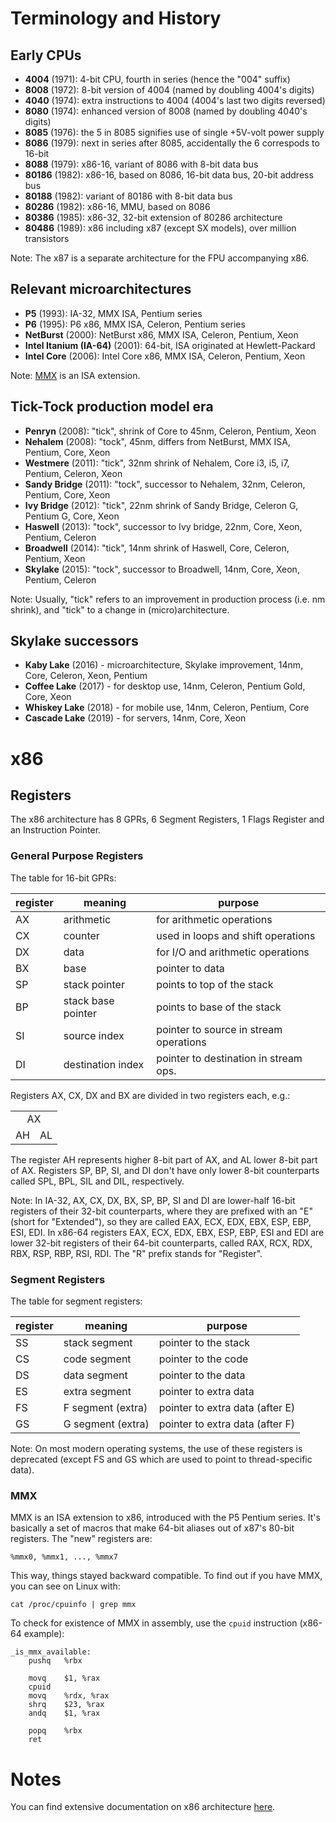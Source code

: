 # Terminology and History

## Early CPUs

 * **4004** (1971): 4-bit CPU, fourth in series (hence the "004" suffix)
 * **8008** (1972): 8-bit version of 4004 (named by doubling 4004's digits)
 * **4040** (1974): extra instructions to 4004 (4004's last two digits reversed)
 * **8080** (1974): enhanced version of 8008 (named by doubling 4040's digits)
 * **8085** (1976): the 5 in 8085 signifies use of single +5V-volt power supply
 * **8086** (1979): next in series after 8085, accidentally the 6 correspods to 16-bit
 * **8088** (1979): x86-16, variant of 8086 with 8-bit data bus
 * **80186** (1982): x86-16, based on 8086, 16-bit data bus, 20-bit address bus
 * **80188** (1982): variant of 80186 with 8-bit data bus
 * **80286** (1982): x86-16, MMU, based on 8086
 * **80386** (1985): x86-32, 32-bit extension of 80286 architecture
 * **80486** (1989): x86 including x87 (except SX models), over million transistors

Note: The x87 is a separate architecture for the FPU accompanying x86.

## Relevant microarchitectures

 * **P5** (1993): IA-32, MMX ISA, Pentium series
 * **P6** (1995): P6 x86, MMX ISA, Celeron, Pentium series
 * **NetBurst** (2000): NetBurst x86, MMX ISA, Celeron, Pentium, Xeon
 * **Intel Itanium (IA-64)** (2001): 64-bit, ISA originated at Hewlett-Packard
 * **Intel Core** (2006): Intel Core x86, MMX ISA, Celeron, Pentium, Xeon

Note: [MMX](#MMX) is an ISA extension.

## Tick-Tock production model era

 * **Penryn** (2008): "tick", shrink of Core to 45nm, Celeron, Pentium, Xeon
 * **Nehalem** (2008): "tock", 45nm, differs from NetBurst, MMX ISA, Pentium, Core, Xeon
 * **Westmere** (2011): "tick", 32nm shrink of Nehalem, Core i3, i5, i7, Pentium, Celeron, Xeon
 * **Sandy Bridge** (2011): "tock", successor to Nehalem, 32nm, Celeron, Pentium, Core, Xeon
 * **Ivy Bridge** (2012): "tick", 22nm shrink of Sandy Bridge, Celeron G, Pentium G, Core, Xeon
 * **Haswell** (2013): "tock", successor to Ivy bridge, 22nm, Core, Xeon, Pentium, Celeron
 * **Broadwell** (2014): "tick", 14nm shrink of Haswell, Core, Celeron, Pentium, Xeon
 * **Skylake** (2015): "tock", successor to Broadwell, 14nm, Core, Xeon, Pentium, Celeron

Note: Usually, "tick" refers to an improvement in production process (i.e. nm shrink), and "tick" to a change in (micro)architecture.

## Skylake successors

 * **Kaby Lake** (2016) - microarchitecture, Skylake improvement, 14nm, Core, Celeron, Xeon, Pentium
 * **Coffee Lake** (2017) - for desktop use, 14nm, Celeron, Pentium Gold, Core, Xeon
 * **Whiskey Lake** (2018) - for mobile use, 14nm, Celeron, Pentium, Core
 * **Cascade Lake** (2019) - for servers, 14nm, Core, Xeon

# x86

## Registers

The x86 architecture has 8 GPRs, 6 Segment Registers, 1 Flags Register and an Instruction Pointer.

### General Purpose Registers

The table for 16-bit GPRs:

|  register  |       meaning      |                 purpose                |
|------------|--------------------|----------------------------------------|
|     AX     | arithmetic         | for arithmetic operations              |
|     CX     | counter            | used in loops and shift operations     |
|     DX     | data               | for I/O and arithmetic operations      |
|     BX     | base               | pointer to data                        |
|     SP     | stack pointer      | points to top of the stack             |
|     BP     | stack base pointer | points to base of the stack            |
|     SI     | source index       | pointer to source in stream operations |
|     DI     | destination index  | pointer to destination in stream ops.  |

Registers AX, CX, DX and BX are divided in two registers each, e.g.:

<table>
	<tbody>
		<tr>
			<td colspan="2" align="center">AX</td>
		</tr>
		<tr>
			<td align="center">AH</td>
			<td align="center">AL</td>
		</tr>
	</tbody>
</table>

The register AH represents higher 8-bit part of AX, and AL lower 8-bit part of AX. Registers SP, BP, SI, and DI don't have only lower 8-bit counterparts called SPL, BPL, SIL and DIL, respectively.

Note: In IA-32, AX, CX, DX, BX, SP, BP, SI and DI are lower-half 16-bit registers of their 32-bit counterparts, where they are prefixed with an "E" (short for "Extended"), so they are called EAX, ECX, EDX, EBX, ESP, EBP, ESI, EDI. In x86-64 registers EAX, ECX, EDX, EBX, ESP, EBP, ESI and EDI are lower 32-bit registers of their 64-bit counterparts, called RAX, RCX, RDX, RBX, RSP, RBP, RSI, RDI. The "R" prefix stands for "Register".

### Segment Registers

The table for segment registers:

|  register  |       meaning     |                 purpose                |
|------------|-------------------|----------------------------------------|
|     SS     | stack segment     | pointer to the stack                   |
|     CS     | code segment      | pointer to the code                    |
|     DS     | data segment      | pointer to the data                    |
|     ES     | extra segment     | pointer to extra data                  |
|     FS     | F segment (extra) | pointer to extra data (after E)        |
|     GS     | G segment (extra) | pointer to extra data (after F)        |

Note: On most modern operating systems, the use of these registers is deprecated (except FS and GS which are used to point to thread-specific data).

### MMX

MMX is an ISA extension to x86, introduced with the P5 Pentium series. It's basically a set of macros that make 64-bit aliases out of x87's 80-bit registers. The "new" registers are:

```
%mmx0, %mmx1, ..., %mmx7
```

This way, things stayed backward compatible. To find out if you have MMX, you can see on Linux with:

```
cat /proc/cpuinfo | grep mmx
```

To check for existence of MMX in assembly, use the `cpuid` instruction (x86-64 example):

```
_is_mmx_available:
	pushq   %rbx

	movq    $1, %rax
	cpuid
	movq    %rdx, %rax
	shrq    $23, %rax
	andq    $1, %rax

	popq    %rbx
	ret
```

# Notes

You can find extensive documentation on x86 architecture [here](https://software.intel.com/content/www/us/en/develop/articles/intel-sdm.html).

